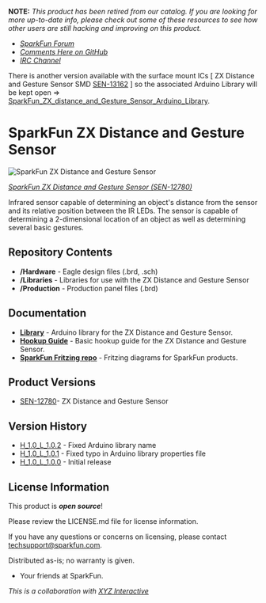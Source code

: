 **NOTE:** *This product has been retired from our catalog. If you are looking for more up-to-date info, please check out some of these resources to see how other users are still hacking and improving on this product.*
* *[SparkFun Forum](https://forum.sparkfun.com/)*
* *[Comments Here on GitHub](https://github.com/sparkfun/ZX_Distance_and_Gesture_Sensor/issues)*
* *[IRC Channel](https://www.sparkfun.com/news/263)*

There is another version available with the surface mount ICs [ ZX Distance and Gesture Sensor SMD [SEN-13162](https://www.sparkfun.com/products/13162) ] so the associated Arduino Library will be kept open => [SparkFun_ZX_distance_and_Gesture_Sensor_Arduino_Library](https://github.com/sparkfun/SparkFun_ZX_Distance_and_Gesture_Sensor_Arduino_Library). 

SparkFun ZX Distance and Gesture Sensor
========================================

![SparkFun ZX Distance and Gesture Sensor](https://cdn.sparkfun.com//assets/parts/9/5/8/5/12780-01.jpg)

[*SparkFun ZX Distance and Gesture Sensor (SEN-12780)*](https://www.sparkfun.com/products/12780)

Infrared sensor capable of determining an object's distance from the sensor and its relative position between the IR LEDs. The sensor is capable of determining a 2-dimensional location of an object as well as determining several basic gestures.

Repository Contents
-------------------

* **/Hardware** - Eagle design files (.brd, .sch)
* **/Libraries** - Libraries for use with the ZX Distance and Gesture Sensor
* **/Production** - Production panel files (.brd)

Documentation
--------------

* **[Library](https://github.com/sparkfun/SparkFun_ZX_Distance_and_Gesture_Sensor_Arduino_Library)** - Arduino library for the ZX Distance and Gesture Sensor.
* **[Hookup Guide](https://learn.sparkfun.com/tutorials/zx-distance-and-gesture-sensor-hookup-guide)** - Basic hookup guide for the ZX Distance and Gesture Sensor.
* **[SparkFun Fritzing repo](https://github.com/sparkfun/Fritzing_Parts)** - Fritzing diagrams for SparkFun products.

Product Versions
----------------

* [SEN-12780](https://www.sparkfun.com/products/12780)- ZX Distance and Gesture Sensor

Version History
---------------

* [H_1.0_L_1.0.2](https://github.com/sparkfun/ZX_Distance_and_Gesture_Sensor/tree/H_1.0_L_1.0.2) - Fixed Arduino library name
* [H_1.0_L_1.0.1](https://github.com/sparkfun/ZX_Distance_and_Gesture_Sensor/tree/H_1.0_L_1.0.1) - Fixed typo in Arduino library properties file
* [H_1.0_L_1.0.0](https://github.com/sparkfun/ZX_Distance_and_Gesture_Sensor/tree/H_1.0_L_1.0.0) - Initial release

License Information
-------------------

This product is _**open source**_! 

Please review the LICENSE.md file for license information. 

If you have any questions or concerns on licensing, please contact techsupport@sparkfun.com.

Distributed as-is; no warranty is given.

- Your friends at SparkFun.

_This is a collaboration with [XYZ Interactive](http://www.gesturesense.com/xyz)_
